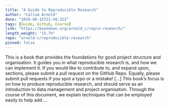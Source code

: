 ```yaml
---
title: "A Guide to Reproducible Research"
author: "Callum Arnold"
date: "2019-08-15T21:48:32Z"
tags: [Guide, Github, Course]
link: "https://bookdown.org/arnold_c/repro-research/"
length_weight: "15.7%"
repo: "arnold-c/reproducible-research"
pinned: false
---
```


This is a book that provides the foundations for good project structure and organisation. It guides you in what reproducible research is, and how we can implement it. If you would like to contribute to, and expand upon, sections, please submit a pull request on the GitHub Repo. Equally, please submit pull requests if you spot a typo or a mistake! [...] This book’s focus is on how to produce reproducible research, and should serve as an introduction to data management and project organisation. Through the course of this document, we explain techniques that can be employed easily to help add ...
